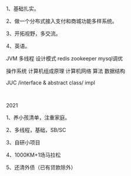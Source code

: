 1、基础扎实。



2、做一个分布式接入支付和商城功能多样系统。



3、开拓视野，多交流。



4、英语。

JVM 多线程 设计模式 redis  zookeeper mysql调优





操作系统   计算机组成原理  计算机网络   算法   数据结构

JUC  /interface  & abstract class/  impl

​																	





2021

1、养小孩清单，注重家庭。

2、多线程，基础，SB/SC

3、自研小项目

4、1000KM+1场马拉松

5、还清外债（已有贷款除外）